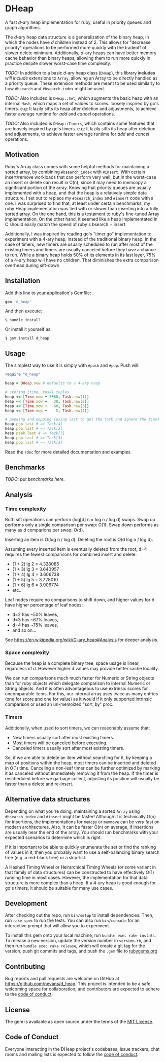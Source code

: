 # DHeap

A fast _d_-ary heap implementation for ruby, useful in priority queues and graph
algorithms.

The _d_-ary heap data structure is a generalization of the binary heap, in which
the nodes have _d_ children instead of 2.  This allows for "decrease priority"
operations to be performed more quickly with the tradeoff of slower delete
minimum.  Additionally, _d_-ary heaps can have better memory cache behavior than
binary heaps, allowing them to run more quickly in practice despite slower
worst-case time complexity.

_TODO:_ In addition to a basic _d_-ary heap class (`DHeap`), this library
~~includes~~ _will include_ extensions to `Array`, allowing an Array to be
directly handled as a priority queue.  These extension methods are meant to be
used similarly to how `#bsearch` and `#bsearch_index` might be used.

_TODO:_ Also included is `DHeap::Set`, which augments the basic heap with an
internal `Hash`, which maps a set of values to scores.
loosely inspired by go's timers.  e.g: It lazily sifts its heap after deletion
and adjustments, to achieve faster average runtime for *add* and *cancel*
operations.

_TODO:_ Also included is `DHeap::Timers`, which contains some features that are
loosely inspired by go's timers.  e.g: It lazily sifts its heap after deletion
and adjustments, to achieve faster average runtime for *add* and *cancel*
operations.

## Motivation

Ruby's Array class comes with some helpful methods for maintaining a sorted
array, by combining `#bsearch_index` with `#insert`.  With certain insert/remove
workloads that can perform very well, but in the worst-case an insert or delete
can result in O(n), since it may need to memcopy a significant portion of the
array.  Knowing that priority queues are usually implemented with a heap, and
that the heap is a relatively simple data structure, I set out to replace my
`#bsearch_index` and `#insert` code with a one.  I was surprised to find that,
at least under certain benchmarks, my ruby Heap implementation was tied with or
slower than inserting into a fully sorted array.  On the one hand, this is a
testament to ruby's fine-tuned Array implementation.  On the other hand, it
seemed like a heap implementated in C should easily match the speed of ruby's
bsearch + insert.

Additionally, I was inspired by reading go's "timer.go" implementation to
experiment with a 4-ary heap, instead of the traditional binary heap.  In the
case of timers, new timers are usually scheduled to run after most of the
existing timers and timers are usually canceled before they have a chance to
run. While a binary heap holds 50% of its elements in its last layer, 75% of a
4-ary heap will have no children.  That diminishes the extra comparison
overhead during sift-down.

## Installation

Add this line to your application's Gemfile:

```ruby
gem 'd_heap'
```

And then execute:

    $ bundle install

Or install it yourself as:

    $ gem install d_heap

## Usage

The simplest way to use it is simply with `#push` and `#pop`.  Push will 

```ruby
require "d_heap"

heap = DHeap.new # defaults to a 4-ary heap

# storing [time, task] tuples
heap << [Time.now + 5*60, Task.new(1)]
heap << [Time.now +   30, Task.new(2)]
heap << [Time.now +   60, Task.new(3)]
heap << [Time.now +    5, Task.new(4)]

# peeking and popping (using last to get the task and ignore the time)
heap.pop.last # => Task[4]
heap.pop.last # => Task[2]
heap.peak.last # => Task[3]
heap.pop.last # => Task[3]
heap.pop.last # => Task[1]
```

Read the `rdoc` for more detailed documentation and examples.

## Benchmarks

_TODO: put benchmarks here._

## Analysis

### Time complexity

Both sift operations can perform (log[d] n = log n / log d) swaps.
Swap up performs only a single comparison per swap: O(1).
Swap down performs as many as d comparions per swap: O(d).

Inserting an item is O(log n / log d).
Deleting the root is O(d log n / log d).

Assuming every inserted item is eventually deleted from the root, d=4 requires
the fewest comparisons for combined insert and delete:
 * (1 + 2) lg 2 = 4.328085
 * (1 + 3) lg 3 = 3.640957
 * (1 + 4) lg 4 = 3.606738
 * (1 + 5) lg 5 = 3.728010
 * (1 + 6) lg 6 = 3.906774
 * etc...

Leaf nodes require no comparisons to shift down, and higher values for d have
higher percentage of leaf nodes:
 * d=2 has ~50% leaves,
 * d=3 has ~67% leaves,
 * d=4 has ~75% leaves,
 * and so on...

See https://en.wikipedia.org/wiki/D-ary_heap#Analysis for deeper analysis.

### Space complexity

Because the heap is a complete binary tree, space usage is linear, regardless
of d.  However higher d values may provide better cache locality.

We can run comparisons much much faster for Numeric or String objects than for
ruby objects which delegate comparison to internal Numeric or String objects.
And it is often advantageous to use extrinsic scores for uncomparable items.
For this, our internal array uses twice as many entries (one for score and one
for value) as it would if it only supported intrinsic comparison or used an
un-memoized "sort_by" proc.

### Timers

Additionally, when used to sort timers, we can reasonably assume that:
 * New timers usually sort after most existing timers.
 * Most timers will be canceled before executing.
 * Canceled timers usually sort after most existing timers.

So, if we are able to delete an item without searching for it, by keeping a map
of positions within the heap, most timers can be inserted and deleted in O(1)
time.  Canceling a non-leaf timer can be further optimized by marking it as
canceled without immediately removing it from the heap.  If the timer is
rescheduled before we garbage collect, adjusting its position will usually be
faster than a delete and re-insert.

## Alternative data structures

Depending on what you're doing, maintaining a sorted `Array` using
`#bsearch_index` and `#insert` might be faster!  Although it is technically
O(n) for insertions, the implementations for `memcpy` or `memmove` can be *very*
fast on modern architectures.  Also, it can be faster O(n) on average, if
insertions are usually near the end of the array.  You should run benchmarks
with your expected scenarios to determine which is right.

If it is important to be able to quickly enumerate the set or find the ranking
of values in it, then you probably want to use a self-balancing binary search
tree (e.g. a red-black tree) or a skip-list.

A Hashed Timing Wheel or Heirarchical Timing Wheels (or some variant in that
family of data structures) can be constructed to have effectively O(1) running
time in most cases.  However, the implementation for that data structure is more
complex than a heap.  If a 4-ary heap is good enough for go's timers, it should
be suitable for many use cases.

## Development

After checking out the repo, run `bin/setup` to install dependencies. Then, run
`rake spec` to run the tests. You can also run `bin/console` for an interactive
prompt that will allow you to experiment.

To install this gem onto your local machine, run `bundle exec rake install`. To
release a new version, update the version number in `version.rb`, and then run
`bundle exec rake release`, which will create a git tag for the version, push
git commits and tags, and push the `.gem` file to
[rubygems.org](https://rubygems.org).

## Contributing

Bug reports and pull requests are welcome on GitHub at
https://github.com/nevans/d_heap. This project is intended to be a safe,
welcoming space for collaboration, and contributors are expected to adhere to
the [code of
conduct](https://github.com/nevans/d_heap/blob/master/CODE_OF_CONDUCT.md).

## License

The gem is available as open source under the terms of the [MIT
License](https://opensource.org/licenses/MIT).

## Code of Conduct

Everyone interacting in the DHeap project's codebases, issue trackers, chat
rooms and mailing lists is expected to follow the [code of
conduct](https://github.com/nevans/d_heap/blob/master/CODE_OF_CONDUCT.md).
